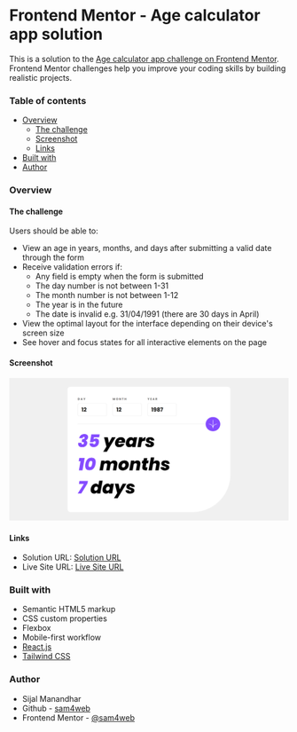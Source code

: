 # Frontend Mentor - Age calculator app solution

This is a solution to the [Age calculator app challenge on Frontend Mentor](https://www.frontendmentor.io/challenges/age-calculator-app-dF9DFFpj-Q). Frontend Mentor challenges help you improve your coding skills by building realistic projects.

### Table of contents

- [Overview](#overview)
  - [The challenge](#the-challenge)
  - [Screenshot](#screenshot)
  - [Links](#links)
- [Built with](#built-with)
- [Author](#author)

### Overview

#### The challenge

Users should be able to:

- View an age in years, months, and days after submitting a valid date through the form
- Receive validation errors if:
  - Any field is empty when the form is submitted
  - The day number is not between 1-31
  - The month number is not between 1-12
  - The year is in the future
  - The date is invalid e.g. 31/04/1991 (there are 30 days in April)
- View the optimal layout for the interface depending on their device's screen size
- See hover and focus states for all interactive elements on the page

#### Screenshot

![screenshot](./screenshot.png)

#### Links

- Solution URL: [Solution URL](https://www.frontendmentor.io/solutions/age-calculator-app-a2QdObiex5)
- Live Site URL: [Live Site URL](https://sam4web.github.io/age-calculator-app/)

### Built with

- Semantic HTML5 markup
- CSS custom properties
- Flexbox
- Mobile-first workflow
- [React.js](https://react.dev/)
- [Tailwind CSS](https://tailwindcss.com/)

### Author

- Sijal Manandhar
- Github - [sam4web](https://github.com/sam4web/)
- Frontend Mentor - [@sam4web](https://www.frontendmentor.io/profile/sam4web)
